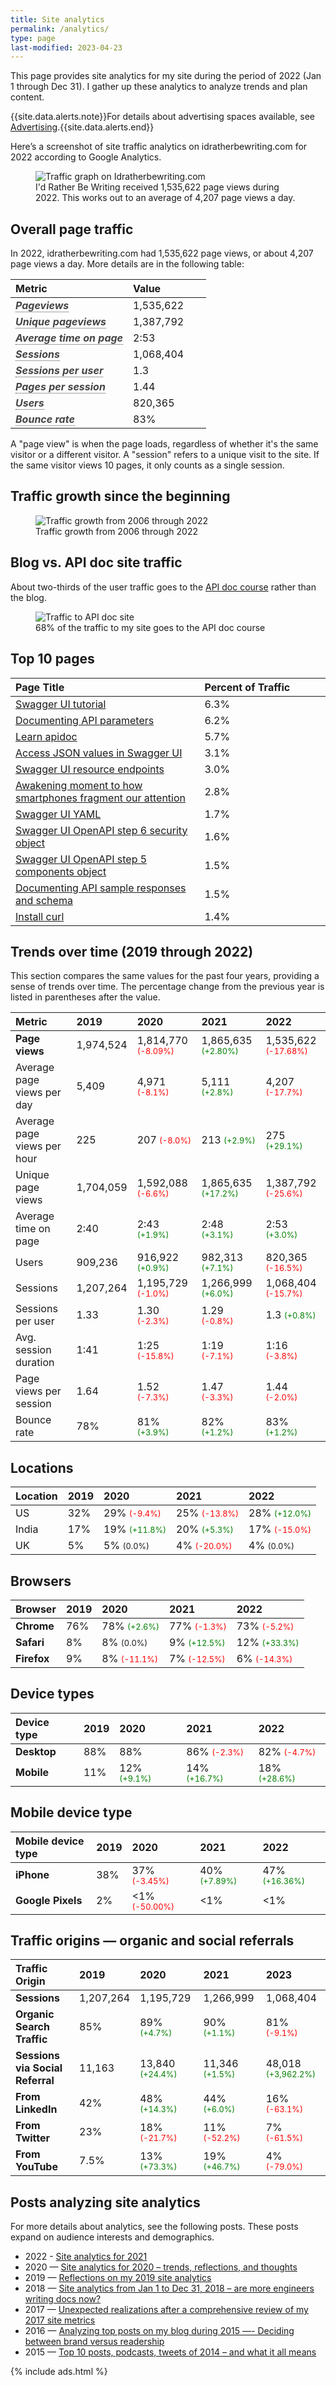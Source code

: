 ```yaml
---
title: Site analytics
permalink: /analytics/
type: page
last-modified: 2023-04-23
---
```


<p>This page provides site analytics for my site during the period of 2022 (Jan 1 through Dec 31). I gather up these analytics to analyze trends and plan content.</p>

{{site.data.alerts.note}}For details about advertising spaces available, see <a href="/advertising">Advertising</a>.{{site.data.alerts.end}}

<p>
   Here’s a screenshot of site traffic analytics on idratherbewriting.com for 2022 according to Google Analytics.
</p>

<figure>
   <img src="https://s3.us-west-1.wasabisys.com/idbwmedia.com/images/siteanalyticsfor2022.png" alt="Traffic graph on Idratherbewriting.com" />
   <figcaption>I'd Rather Be Writing received 1,535,622 page views during 2022. This works out to an average of 4,207 page views a day.</figcaption>
</figure>

<h2 id="page_traffic">Overall page traffic</h2>
<p>
   In 2022, idratherbewriting.com had 1,535,622 page views, or about 4,207 page views a day. More details are in the following table:
</p>

<table>
  <col width="60%">
  <col width="40%">
    <thead>
      <tr>
        <th><b>Metric</b></th>
        <th><b>Value</b></th>
      </tr>
    </thead>
    <tr>
      <td><b data-toggle="tooltip" title="The total number of times that all pages on the website have been loaded.">Pageviews</b></td>
      <td>1,535,622</td>
    </tr>
    <tr>
      <td><b data-toggle="tooltip" title="The total number of different pages on the website that have been loaded.">Unique pageviews</b></td>
      <td>1,387,792</td>
    </tr>
    <tr>
      <td><b data-toggle="tooltip" title="The average amount of time that users spend on each page on the website.">Average time on page</b></td>
      <td>2:53</td>
    </tr>
    <tr>
      <td><b data-toggle="tooltip" title="The total number of visits that users have made to the website.">Sessions</b></td>
      <td>1,068,404</td>
    </tr>
    <tr>
      <td><b data-toggle="tooltip" title="The average number of sessions that each user has made to the website.">Sessions per user</b></td>
      <td>1.3</td>
    </tr>
    <tr>
      <td><b data-toggle="tooltip" title="The average number of pages that users view during each session on the website.">Pages per session</b></td>
      <td>1.44</td>
    </tr>
    <tr>
      <td><b data-toggle="tooltip" title="The total number of unique users who have visited the website.">Users</b></td>
      <td>820,365</td>
    </tr>
    <tr>
      <td><b data-toggle="tooltip" title="The percentage of users who leave the website after viewing only one page.">Bounce rate</b></td>
      <td>83%</td>
    </tr>
</table>

<p>A "page view" is when the page loads, regardless of whether it's the same visitor or a different visitor. A "session" refers to a unique visit to the site. If the same visitor views 10 pages, it only counts as a single session.</p>

<h2 id="traffic_growth">Traffic growth since the beginning</h2>

<figure>
   <img src="https://s3.us-west-1.wasabisys.com/idbwmedia.com/images/sitehistoricaltrends2022.png" alt="Traffic growth from 2006 through 2022" />
   <figcaption>Traffic growth from 2006 through 2022</figcaption>
</figure>

<h2 id="blog_vs_api_traffic">Blog vs. API doc site traffic</h2>
<p>
   About two-thirds of the user traffic goes to the <a href="/learnapidoc">API doc course</a> rather than the blog.
</p>

<figure>
   <img src="https://s3.us-west-1.wasabisys.com/idbwmedia.com/images/traffictoapidocsite2022.png" alt="Traffic to API doc site" />
   <figcaption>68% of the traffic to my site goes to the API doc course</figcaption>
</figure>

<h2 id="top_10_pages">Top 10 pages</h2>

<table>
  <col width="60%">
  <col width="40%">
  <thead>
    <tr>
      <th><b>Page Title</b></th>
      <th><b>Percent of Traffic</b></th>
    </tr>
  </thead>
  <tr>
    <td><a href="/learnapidoc/pubapis_swagger.html">Swagger UI tutorial</a></td>
    <td>6.3%</td>
  </tr>
  <tr>
    <td><a href="/learnapidoc/docapis_doc_parameters.htm">Documenting API parameters</a></td>
    <td>6.2%</td>
  </tr>
  <tr>
    <td><a href="/learnapidoc/">Learn apidoc</a></td>
    <td>5.7%</td>
  </tr>
  <tr>
    <td><a href="/learnapidoc/docapis_access_json_values.html">Access JSON values in Swagger UI</a></td>
    <td>3.1%</td>
  </tr>
  <tr>
    <td><a href="/learnapidoc/docapis_resource_endpoints.html">Swagger UI resource endpoints</a></td>
    <td>3.0%</td>
  </tr>
  <tr>
    <td><a href="/smartphones/awakening-moment-to-how-smartphones-fragment-our-attention.html">Awakening moment to how smartphones fragment our attention</a></td>
    <td>2.8%</td>
  </tr>
  <tr>
    <td><a href="/learnapidoc/pubapis_yaml.html">Swagger UI YAML</a></td>
    <td>1.7%</td>
  </tr>
  <tr>
    <td><a href="/learnapidoc/pubapis_openapi_step6_security_object.html">Swagger UI OpenAPI step 6 security object</a></td>
    <td>1.6%</td>
  </tr>
  <tr>
    <td><a href="/learnapidoc/pubapis_openapi_step5_components_object.html">Swagger UI OpenAPI step 5 components object</a></td>
    <td>1.5%</td>
  </tr>
  <tr>
    <td><a href="/learnapidoc/docapis_doc_sample_responses_and_schema.html">Documenting API sample responses and schema</a></td>
    <td>1.5%</td>
  </tr>
  <tr>
    <td><a href="/learnapidoc/docapis_install_curl.html">Install curl</a></td>
    <td>1.4%</td>
  </tr>
</table>


<h2 id="trends_over_time">Trends over time (2019 through 2022)</h2>

<p>This section compares the same values for the past four years, providing a sense of trends over time. The percentage change from the previous year is listed in parentheses after the value.

<table>
  <thead>
    <tr>
      <th><b>Metric</b></th>
      <th><b>2019</b></th>
      <th><b>2020</b></th>
      <th><b>2021</b></th>
      <th><b>2022</b></th>
    </tr>
  </thead>
  <tr>
    <td><b>Page views</b></td>
    <td>1,974,524</td>
    <td>1,814,770 <span class="negative">(-8.09%)</span></td>
    <td>1,865,635 <span class="positive">(+2.80%)</span></td>
    <td>1,535,622 <span class="negative">(-17.68%)</span></td>
  </tr>
  <tr>
    <td>Average page views per day</td>
    <td>5,409</td>
    <td>4,971 <span class="negative">(-8.1%)</span></td>
    <td>5,111 <span class="positive">(+2.8%)</span></td>
    <td>4,207 <span class="negative">(-17.7%)</span></td>
  </tr>
  <tr>
    <td>Average page views per hour</td>
    <td>225</td>
    <td>207 <span class="negative">(-8.0%)</span></td>
    <td>213 <span class="positive">(+2.9%)</span></td>
    <td>275 <span class="positive">(+29.1%)</span></td>
  </tr>
  <tr>
    <td>Unique page views</td>
    <td>1,704,059</td>
    <td>1,592,088 <span class="negative">(-6.6%)</span></td>
    <td>1,865,635 <span class="positive">(+17.2%)</span></td>
    <td>1,387,792 <span class="negative">(-25.6%)</span></td>
  </tr>
  <tr>
    <td>Average time on page</td>
    <td>2:40</td>
    <td>2:43 <span class="positive">(+1.9%)</span></td>
    <td>2:48 <span class="positive">(+3.1%)</span></td>
    <td>2:53 <span class="positive">(+3.0%)</span></td>
  </tr>
  <tr>
    <td>Users</td>
    <td>909,236</td>
    <td>916,922 <span class="positive">(+0.9%)</span></td>
    <td>982,313 <span class="positive">(+7.1%)</span></td>
    <td>820,365 <span class="negative">(-16.5%)</span></td>
  </tr>
  <tr>
    <td>Sessions</td>
    <td>1,207,264</td>
    <td>1,195,729 <span class="negative">(-1.0%)</span></td>
    <td>1,266,999 <span class="positive">(+6.0%)</span></td>
    <td>1,068,404 <span class="negative">(-15.7%)</span></td>
  </tr>
  <tr>
    <td>Sessions per user</td>
    <td>1.33</td>
    <td>1.30 <span class="negative">(-2.3%)</span></td>
    <td>1.29 <span class="negative">(-0.8%)</span></td>
    <td>1.3 <span class="positive">(+0.8%)</span></td>
  </tr>
  <tr>
    <td>Avg. session duration</td>
    <td>1:41</td>
    <td>1:25 <span class="negative">(-15.8%)</span></td>
    <td>1:19 <span class="negative">(-7.1%)</span></td>
    <td>1:16 <span class="negative">(-3.8%)</span></td>
  </tr>
  <tr>
    <td>Page views per session</td>
    <td>1.64</td>
    <td>1.52 <span class="negative">(-7.3%)</span></td>
    <td>1.47 <span class="negative">(-3.3%)</span></td>
    <td>1.44 <span class="negative">(-2.0%)</span></td>
  </tr>
  <tr>
    <td>Bounce rate</td>
    <td>78%</td>
    <td>81% <span class="positive">(+3.9%)</span></td>
    <td>82% <span class="positive">(+1.2%)</span></td>
    <td>83% <span class="positive">(+1.2%)</span></td>
  </tr>
</table>

<h2 id="locations">Locations</h2>

<table>
  <thead>
    <tr>
      <th><b>Location</b></th>
      <th><b>2019</b></th>
      <th><b>2020</b></th>
      <th><b>2021</b></th>
      <th><b>2022</b></th>
    </tr>
  </thead>
  <tbody>
    <tr>
      <td>US</td>
      <td>32%</td>
      <td>29% <span class="negative">(-9.4%)</span></td>
      <td>25% <span class="negative">(-13.8%)</span></td>
      <td>28% <span class="positive">(+12.0%)</span></td>
    </tr>
    <tr>
      <td>India</td>
      <td>17%</td>
      <td>19% <span class="positive">(+11.8%)</span></td>
      <td>20% <span class="positive">(+5.3%)</span></td>
      <td>17% <span class="negative">(-15.0%)</span></td>
    </tr>
    <tr>
      <td>UK</td>
      <td>5%</td>
      <td>5% <span class="neutral">(0.0%)</span></td>
      <td>4% <span class="negative">(-20.0%)</span></td>
      <td>4% <span class="neutral">(0.0%)</span></td>
    </tr>
  </tbody>
</table>



<h2 id="browsers">Browsers</h2>

<table>
  <thead>
    <tr>
      <th><b>Browser</b></th>
      <th><b>2019</b></th>
      <th><b>2020</b></th>
      <th><b>2021</b></th>
      <th><b>2022</b></th>
    </tr>
  </thead>
  <tbody>
    <tr>
      <td><b>Chrome</b></td>
      <td>76%</td>
      <td>78% <span class="positive">(+2.6%)</span></td>
      <td>77% <span class="negative">(-1.3%)</span></td>
      <td>73% <span class="negative">(-5.2%)</span></td>
    </tr>
    <tr>
      <td><b>Safari</b></td>
      <td>8%</td>
      <td>8% <span class="neutral">(0.0%)</span></td>
      <td>9% <span class="positive">(+12.5%)</span></td>
      <td>12% <span class="positive">(+33.3%)</span></td>
    </tr>
    <tr>
      <td><b>Firefox</b></td>
      <td>9%</td>
      <td>8% <span class="negative">(-11.1%)</span></td>
      <td>7% <span class="negative">(-12.5%)</span></td>
      <td>6% <span class="negative">(-14.3%)</span></td>
    </tr>
  </tbody>
</table>

<h2 id="device_types">Device types</h2>
<table>
  <thead>
    <tr>
      <th><b>Device type</b></th>
      <th><b>2019</b></th>
      <th><b>2020</b></th>
      <th><b>2021</b></th>
      <th><b>2022</b></th>
    </tr>
  </thead>
  <tbody>
    <tr>
      <td><b>Desktop</b></td>
      <td>88%</td>
      <td>88%</td>
      <td>86% <span class="negative">(-2.3%)</span></td>
      <td>82% <span class="negative">(-4.7%)</span></td>
    </tr>
    <tr>
      <td><b>Mobile</b></td>
      <td>11%</td>
      <td>12% <span class="positive">(+9.1%)</span></td>
      <td>14% <span class="positive">(+16.7%)</span></td>
      <td>18% <span class="positive">(+28.6%)</span></td>
    </tr>
  </tbody>
</table>

<h2 id="mobile_device_type">Mobile device type</h2>
<table>
  <thead>
    <tr>
      <th><b>Mobile device type</b></th>
      <th><b>2019</b></th>
      <th><b>2020</b></th>
      <th><b>2021</b></th>
      <th><b>2022</b></th>
    </tr>
  </thead>
  <tbody>
    <tr>
      <td><b>iPhone</b></td>
      <td>38%</td>
      <td>37% <span class="negative">(-3.45%)</span></td>
      <td>40% <span class="positive">(+7.89%)</span></td>
      <td>47% <span class="positive">(+16.36%)</span></td>
    </tr>
    <tr>
      <td><b>Google Pixels</b></td>
      <td>2%</td>
      <td>&lt;1% <span class="negative">(-50.00%)</span></td>
      <td>&lt;1%</td>
      <td>&lt;1%</td>
    </tr>
  </tbody>
</table>

<h2 id="traffic_origins">Traffic origins — organic and social referrals</h2>
<table>
  <thead>
    <tr>
      <th><b>Traffic Origin</b></th>
      <th>2019</th>
      <th>2020</th>
      <th>2021</th>
      <th>2023</th>
    </tr>
  </thead>
  <tbody>
    <tr>
      <td><b>Sessions</b></td>
      <td>1,207,264</td>
      <td>1,195,729</td>
      <td>1,266,999</td>
      <td>1,068,404</td>
    </tr>
    <tr>
      <td><b>Organic Search Traffic</b></td>
      <td>85%</td>
      <td>89% <span class="positive">(+4.7%)</span></td>
      <td>90% <span class="positive">(+1.1%)</span></td>
      <td>81% <span class="negative">(-9.1%)</span></td>
    </tr>
    <tr>
      <td><b>Sessions via Social Referral</b></td>
      <td>11,163</td>
      <td>13,840 <span class="positive">(+24.4%)</span></td>
      <td>11,346 <span class="positive">(+1.5%)</span></td>
      <td>48,018 <span class="positive">(+3,962.2%)</span></td>
    </tr>
    <tr>
      <td><b>From LinkedIn</b></td>
      <td>42%</td>
      <td>48% <span class="positive">(+14.3%)</span></td>
      <td>44% <span class="positive">(+6.0%)</span></td>
      <td>16% <span class="negative">(-63.1%)</span></td>
    </tr>
    <tr>
      <td><b>From Twitter</b></td>
      <td>23%</td>
      <td>18% <span class="negative">(-21.7%)</span></td>
      <td>11% <span class="negative">(-52.2%)</span></td>
      <td>7% <span class="negative">(-61.5%)</span></td>
    </tr>
    <tr>
      <td><b>From YouTube</b></td>
      <td>7.5%</td>
      <td>13% <span class="positive">(+73.3%)</span></td>
      <td>19% <span class="positive">(+46.7%)</span></td>
      <td>4% <span class="negative">(-79.0%)</span></td>
    </tr>
  </tbody>
</table>

<h2 id="analytical_posts">Posts analyzing site analytics</h2>
<p>For more details about analytics, see the following posts. These posts expand on audience interests and demographics.</p>
<ul>
   <li>2022 - <a href="/blog/site-analytics-2022>Meandering thoughts on my 2022 site analytics</a></li>
   <li>2021 — <a href="/blog/2021-site-analytics-reflections">Site analytics for 2021</a></li>
   <li>2020 — <a href="/blog/site-analytics-reflections/">Site analytics for 2020 – trends, reflections, and thoughts</a></li>
   <li>2019 — <a href="/blog/reflections-on-site-analytics-for-2019/">Reflections on my 2019 site analytics</a></li>
   <li>2018 — <a href="/2019/01/14/site-analytics-from-2018-59-percent-traffic-going-to-api-doc-site/">Site analytics from Jan 1 to Dec 31, 2018 – are more engineers writing docs now?</a></li>
   <li>2017 — <a href="/2018/01/11/comprehensive-metrics-for-idratherbewriting-in-2017">Unexpected realizations after a comprehensive review of my 2017 site metrics</a></li>
   <li>2016 — <a href="/2016/01/01/analyzing-top-posts-trends-on-idratherbewriting-blog/">Analyzing top posts on my blog during 2015 —- Deciding between brand versus readership</a></li>
   <li>2015 — <a href="/2015/01/05/top-10-posts-podcasts-tweets-of-2014-and-what-it-all-means/">Top 10 posts, podcasts, tweets of 2014 – and what it all means</a></li>
</ul>
{% include ads.html %}

<style>
/* Negative value styling */
.negative {
  font-size: 0.8em; /* Smaller font size */
  color: red; /* Green text color */
}

/* Positive value styling */
.positive {
  font-size: 0.8em; /* Smaller font size */
  color: green; /* Red text color */
}

.neutral {
  font-size: 0.8em;
}

 [data-toggle="tooltip"] {
    font-style: italic;
    border-bottom: 1px dotted;
    color: #444;
  }
table thead>tr>th {
text-align: left;
text-transform: none;
}

table {
min-width: 80%;
}

</style>
